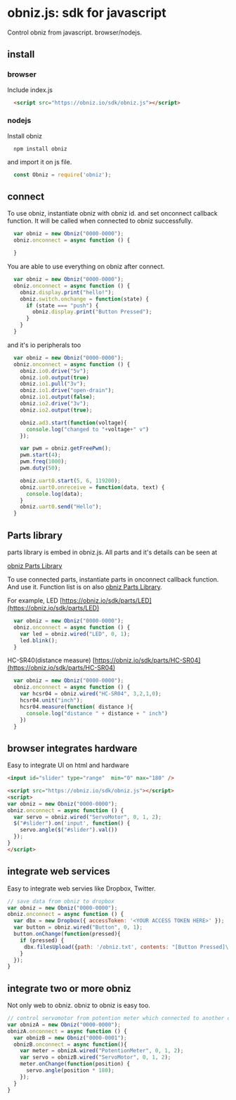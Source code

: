 # obniz.js: sdk for javascript
Control obniz from javascript. browser/nodejs.

## install

### browser

Include index.js
```html
  <script src="https://obniz.io/sdk/obniz.js"></script>
```
### nodejs
Install obniz
```shell
  npm install obniz
```
and import it on js file.
```javascript
  const Obniz = require('obniz');
```

## connect
To use obniz, instantiate obniz with obniz id. and set onconnect callback function. It will be called when connected to obniz successfully.
```javascript
  var obniz = new Obniz("0000-0000");
  obniz.onconnect = async function () {

  }
```

You are able to use everything on obniz after connect.
```javascript
  var obniz = new Obniz("0000-0000");
  obniz.onconnect = async function () {
    obniz.display.print("hello!");
    obniz.switch.onchange = function(state) {
      if (state === "push") {
        obniz.display.print("Button Pressed");
      }
    }
  }
```
and it's io peripherals too
```javascript
  var obniz = new Obniz("0000-0000");
  obniz.onconnect = async function () {
    obniz.io0.drive("5v");
    obniz.io0.output(true)
    obniz.io1.pull("3v");
    obniz.io1.drive("open-drain");
    obniz.io1.output(false);
    obniz.io2.drive("3v");
    obniz.io2.output(true);

    obniz.ad3.start(function(voltage){
      console.log("changed to "+voltage+" v")
    });

    var pwm = obniz.getFreePwm();
    pwm.start(4);
    pwm.freq(1000);
    pwm.duty(50);

    obniz.uart0.start(5, 6, 119200);
    obniz.uart0.onreceive = function(data, text) {
      console.log(data);
    }
    obniz.uart0.send("Hello");
  }
```

## Parts library
parts library is embed in obniz.js.
All parts and it's details can be seen at

[obniz Parts Library](https://obniz.io/sdk/parts/)

To use connected parts, instantiate parts in onconnect callback function. And use it. Function list is on also [obniz Parts Library](https://obniz.io/sdk/parts/).

For example, LED [https://obniz.io/sdk/parts/LED](https://obniz.io/sdk/parts/LED)
```javascript
  var obniz = new Obniz("0000-0000");
  obniz.onconnect = async function () {
    var led = obniz.wired("LED", 0, 1);
    led.blink();
  }
```

HC-SR40(distance measure) [https://obniz.io/sdk/parts/HC-SR04](https://obniz.io/sdk/parts/HC-SR04)
```javascript
  var obniz = new Obniz("0000-0000");
  obniz.onconnect = async function () {
    var hcsr04 = obniz.wired("HC-SR04", 3,2,1,0);
    hcsr04.unit("inch");
    hcsr04.measure(function( distance ){
      console.log("distance " + distance + " inch")
    })
  }
```

## browser integrates hardware
Easy to integrate UI on html and hardware
```html
<input id="slider" type="range"  min="0" max="180" />

<script src="https://obniz.io/sdk/obniz.js"></script>
<script>
var obniz = new Obniz("0000-0000");
obniz.onconnect = async function () {
  var servo = obniz.wired("ServoMotor", 0, 1, 2);
  $("#slider").on('input', function() {
    servo.angle($("#slider").val())
  });
}
</script>
```

## integrate web services
Easy to integrate web servies like Dropbox, Twitter.
```javascript
// save data from obniz to dropbox
var obniz = new Obniz("0000-0000");
obniz.onconnect = async function () {
  var dbx = new Dropbox({ accessToken: '<YOUR ACCESS TOKEN HERE>' });
  var button = obniz.wired("Button", 0, 1);
  button.onChange(function(pressed){
    if (pressed) {
  　　dbx.filesUpload({path: '/obniz.txt', contents: "[Button Pressed]\n" + new Date(), mode: 'overwrite' });
    }
  });
}
```

## integrate two or more obniz
Not only web to obniz. obniz to obniz is easy too.
```javascript
// control servomotor from potention meter which connected to another obniz.
var obnizA = new Obniz("0000-0000");
obnizA.onconnect = async function () {
  var obnizB = new Obniz("0000-0001");
  obnizB.onconnect = async function(){
    var meter = obnizA.wired("PotentionMeter", 0, 1, 2);
    var servo = obnizB.wired("ServoMotor", 0, 1, 2);
    meter.onChange(function(position) {
      servo.angle(position * 180);
    }); 
  }
}
```